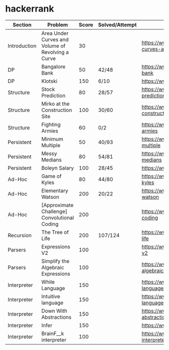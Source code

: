 hackerrank
==========

Section | Problem | Score | Solved/Attempt | Link
------- | ------- | ----- | -------------- | ----
Introduction | Area Under Curves and Volume of Revolving a Curve | 30 | | https://www.hackerrank.com/challenges/area-under-curves-and-volume-of-revolving-a-curv
DP | Bangalore Bank | 50 | 42/48 | https://www.hackerrank.com/challenges/bangalore-bank
DP | Klotski | 150 | 6/10 | https://www.hackerrank.com/challenges/klotski
Structure | Stock Prediction | 80 | 28/57 | https://www.hackerrank.com/challenges/stocks-prediction
Structure | Mirko at the Construction Site | 100 | 30/60 | https://www.hackerrank.com/challenges/mirko-at-construction-site
Structure | Fighting Armies | 60 | 0/2 | https://www.hackerrank.com/challenges/fighting-armies
Persistent | Minimum Multiple | 50 | 40/93 | https://www.hackerrank.com/challenges/minimum-multiple
Persistent | Messy Medians | 80 | 54/81 | https://www.hackerrank.com/challenges/messy-medians
Persistent | Boleyn Salary | 100 | 28/45 | https://www.hackerrank.com/challenges/boleyn-salary
Ad-Hoc | Game of Kyles | 80 | 44/80 | https://www.hackerrank.com/challenges/game-of-kyles
Ad-Hoc | Elementary Watson | 200 | 20/22 | https://www.hackerrank.com/challenges/elementary-watson
Ad-Hoc | [Approximate Challenge] Convolutional Coding | 200 | | https://www.hackerrank.com/challenges/convolutional-coding
Recursion | The Tree of Life | 200 | 107/124 | https://www.hackerrank.com/challenges/the-tree-of-life
Parsers | Expressions V2 | 100 | | https://www.hackerrank.com/challenges/expressions-v2
Parsers | Simplify the Algebraic Expressions | 100 | | https://www.hackerrank.com/challenges/simplify-the-algebraic-expressions
Interpreter | While Language | 150 | | https://www.hackerrank.com/challenges/while-language-fp
Interpreter | Intuitive language | 150 | | https://www.hackerrank.com/challenges/intuitive-language
Interpreter | Down With Abstractions | 150 | | https://www.hackerrank.com/challenges/down-with-abstractions
Interpreter | Infer | 150 | | https://www.hackerrank.com/challenges/infer
Interpreter | BrainF__k interpreter | 100 | | https://www.hackerrank.com/challenges/brainf-k-interpreter-fp
